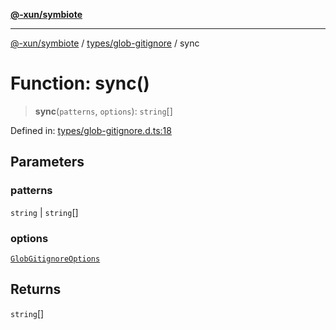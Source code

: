 [**@-xun/symbiote**](../../../README.md)

***

[@-xun/symbiote](../../../README.md) / [types/glob-gitignore](../README.md) / sync

# Function: sync()

> **sync**(`patterns`, `options`): `string`[]

Defined in: [types/glob-gitignore.d.ts:18](https://github.com/Xunnamius/symbiote/blob/15958ef64db3e6bbd3a724cff425dee47b08713b/types/glob-gitignore.d.ts#L18)

## Parameters

### patterns

`string` | `string`[]

### options

[`GlobGitignoreOptions`](../type-aliases/GlobGitignoreOptions.md)

## Returns

`string`[]
